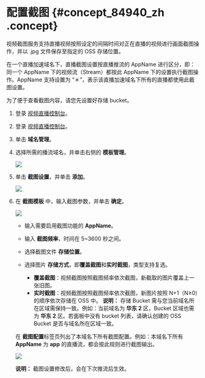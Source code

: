 # 配置截图 {#concept_84940_zh .concept}

视频截图服务支持直播视频按照设定的间隔时间对正在直播的视频进行画面截图操作，并以 .jpg 文件保存至指定的 OSS 存储位置。

在一个直播加速域名下，直播截图设置按直播推流的 AppName 进行区分，即：同一个 AppName 下的视频流（Stream）都按此 AppName 下的设置执行截图操作。AppName 支持设置为 “＊”，表示该直播加速域名下所有的直播都使用此截图设置。

为了便于查看截图内容，请您先设置好存储 bucket。

1.  登录 [视频直播控制台](https://home.console.aliyun.com/new#/)。
2.  登录 [视频直播控制台](https://partners-intl.aliyun.com/login-required#/live)。
3.  单击 **域名管理**。
4.  选择所需的播流域名，并单击右侧的 **模板管理**。

    ![](http://static-aliyun-doc.oss-cn-hangzhou.aliyuncs.com/assets/img/20711/154512694721829_zh-CN.png)

5.  单击 **截图设置**，并单击 **添加**。

    ![](http://static-aliyun-doc.oss-cn-hangzhou.aliyuncs.com/assets/img/20711/154512694721830_zh-CN.png)

6.  在 **截图模板** 中，输入截图参数，并单击 **确定**。

    ![](http://static-aliyun-doc.oss-cn-hangzhou.aliyuncs.com/assets/img/20711/154512694721831_zh-CN.png)

    -   输入需要启用截图功能的 **AppName**。
    -   输入 **截图频率**，时间在 5~3600 秒之间。
    -   选择截图文件 **存储位置**。
    -   选择图片 **存储方式**，即**覆盖截图**和**实时截图**，类型支持复选。

        -    **覆盖截图**：视频截图按照截图频率依次截图，新截取的图片覆盖上一张旧图。
        -    **实时截图**：视频截图按照截图频率依次截图，新图片按照 N+1（N≥0）的顺序依次存储在 OSS 中。
        **说明：** 存储 Bucket 需与您当前域名所在区域需保持一致。例如：当前域名为 **华东 2** 区，Bucket 区域也需为 **华东 2** 区。若面板中没有 bucket 列表，请确认创建的 OSS Bucket 是否与域名所在区域一致。

    在 **截图配置**标签页列出了本域名下所有截图配置。例如：本域名下所有 **AppName** 为 **app** 的直播流，都会按此规则进行截图输出。

    ![](http://static-aliyun-doc.oss-cn-hangzhou.aliyuncs.com/assets/img/20711/154512694721832_zh-CN.png)

    **说明：** 截图设置修改后，会在下次推流后生效。


